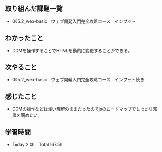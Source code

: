 ## 取り組んだ課題一覧  
- 005.2_web-basic　ウェブ開発入門完全攻略コース　インプット
## わかったこと
- DOMを操作することでHTMLを動的に変更することができる。
## 次やること  
- 005.2_web-basic　ウェブ開発入門完全攻略コース　インプット続き
## 感じたこと  
- DOMの操作などは浅い理解のままだったのでjsのロードマップでしっかり知識を固めたい。
## 学習時間  
- Today 2.0h　Total 167.5h
